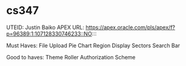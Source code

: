 # cs347
UTEID: Justin Baiko
APEX URL: https://apex.oracle.com/pls/apex/f?p=96389:1:107128330746233::NO:::

Must Haves:
File Upload
Pie Chart
Region Display Sectors
Search Bar

Good to haves:
Theme Roller
Authorization Scheme
